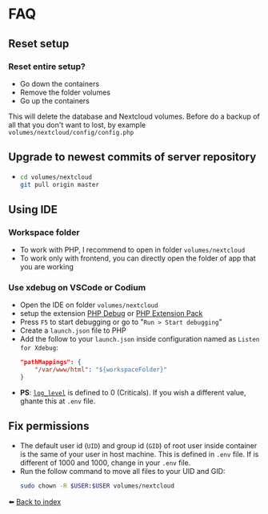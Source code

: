 # FAQ

## Reset setup

### Reset entire setup?

- Go down the containers
- Remove the folder volumes
- Go up the containers

This will delete the database and Nextcloud volumes. Before do a backup of all that you don't want to lost, by example `volumes/nextcloud/config/config.php`

## Upgrade to newest commits of server repository

- ```bash
  cd volumes/nextcloud
  git pull origin master
  ```

## Using IDE
### Workspace folder

- To work with PHP, I recommend to open in folder `volumes/nextcloud`
- To work only with frontend, you can directly open the folder of app that you are working

### Use xdebug on VSCode or Codium

- Open the IDE on folder `volumes/nextcloud`
- setup the extension [PHP Debug](https://marketplace.visualstudio.com/items?itemName=xdebug.php-debug) or [PHP Extension Pack](https://marketplace.visualstudio.com/items?itemName=xdebug.php-pack)
- Press `F5` to start debugging or go to "`Run > Start debugging`"
- Create a `launch.json` file to PHP
- Add the follow to your `launch.json` inside configuration named as `Listen for Xdebug`:
  ```json
  "pathMappings": {
      "/var/www/html": "${workspaceFolder}"
  }
  ```
- **PS**: [`log_level`](https://xdebug.org/docs/all_settings#log_level) is defined to 0 (Criticals). If you wish a different value, ghante this at `.env` file.

## Fix permissions

- The default user id (`UID`) and group id (`GID`) of root user inside container is the same of your user in host machine. This is defined in `.env` file. If is different of 1000 and 1000, change in your `.env` file.
- Run the follow command to move all files to your UID and GID:
  ```bash
  sudo chown -R $USER:$USER volumes/nextcloud
  ```

⬅️ [Back to index](../README.md)
